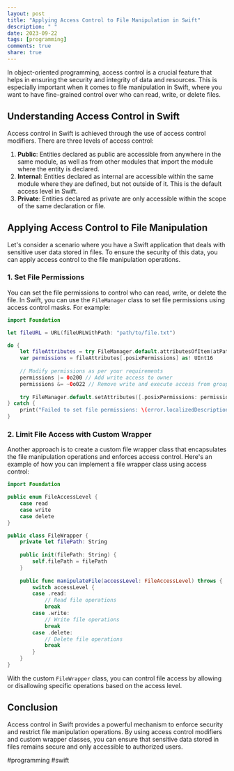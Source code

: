```yaml
---
layout: post
title: "Applying Access Control to File Manipulation in Swift"
description: " "
date: 2023-09-22
tags: [programming]
comments: true
share: true
---
```


In object-oriented programming, access control is a crucial feature that helps in ensuring the security and integrity of data and resources. This is especially important when it comes to file manipulation in Swift, where you want to have fine-grained control over who can read, write, or delete files.

## Understanding Access Control in Swift

Access control in Swift is achieved through the use of access control modifiers. There are three levels of access control:

1. **Public**: Entities declared as public are accessible from anywhere in the same module, as well as from other modules that import the module where the entity is declared.
2. **Internal**: Entities declared as internal are accessible within the same module where they are defined, but not outside of it. This is the default access level in Swift.
3. **Private**: Entities declared as private are only accessible within the scope of the same declaration or file.

## Applying Access Control to File Manipulation

Let's consider a scenario where you have a Swift application that deals with sensitive user data stored in files. To ensure the security of this data, you can apply access control to the file manipulation operations.

### 1. Set File Permissions

You can set the file permissions to control who can read, write, or delete the file. In Swift, you can use the `FileManager` class to set file permissions using access control masks. For example:

```swift
import Foundation

let fileURL = URL(fileURLWithPath: "path/to/file.txt")

do {
    let fileAttributes = try FileManager.default.attributesOfItem(atPath: fileURL.path)
    var permissions = fileAttributes[.posixPermissions] as! UInt16
    
    // Modify permissions as per your requirements
    permissions |= 0o200 // Add write access to owner
    permissions &= ~0o022 // Remove write and execute access from group and others
    
    try FileManager.default.setAttributes([.posixPermissions: permissions], ofItemAtPath: fileURL.path)
} catch {
    print("Failed to set file permissions: \(error.localizedDescription)")
}
```
### 2. Limit File Access with Custom Wrapper

Another approach is to create a custom file wrapper class that encapsulates the file manipulation operations and enforces access control. Here's an example of how you can implement a file wrapper class using access control:

```swift
import Foundation

public enum FileAccessLevel {
    case read
    case write
    case delete
}

public class FileWrapper {
    private let filePath: String
    
    public init(filePath: String) {
        self.filePath = filePath
    }
    
    public func manipulateFile(accessLevel: FileAccessLevel) throws {
        switch accessLevel {
        case .read:
            // Read file operations
            break
        case .write:
            // Write file operations
            break
        case .delete:
            // Delete file operations
            break
        }
    }
}
```
With the custom `FileWrapper` class, you can control file access by allowing or disallowing specific operations based on the access level.

## Conclusion

Access control in Swift provides a powerful mechanism to enforce security and restrict file manipulation operations. By using access control modifiers and custom wrapper classes, you can ensure that sensitive data stored in files remains secure and only accessible to authorized users.

#programming #swift